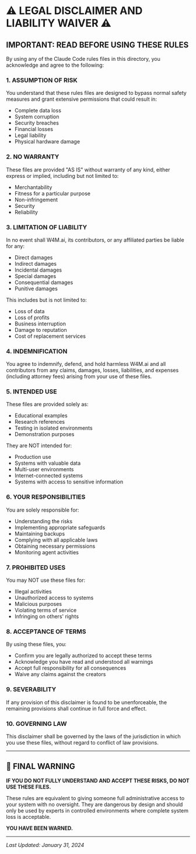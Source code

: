 # ⚠️ LEGAL DISCLAIMER AND LIABILITY WAIVER ⚠️

## IMPORTANT: READ BEFORE USING THESE RULES

By using any of the Claude Code rules files in this directory, you acknowledge and agree to the following:

### 1. ASSUMPTION OF RISK
You understand that these rules files are designed to bypass normal safety measures and grant extensive permissions that could result in:
- Complete data loss
- System corruption
- Security breaches
- Financial losses
- Legal liability
- Physical hardware damage

### 2. NO WARRANTY
These files are provided "AS IS" without warranty of any kind, either express or implied, including but not limited to:
- Merchantability
- Fitness for a particular purpose
- Non-infringement
- Security
- Reliability

### 3. LIMITATION OF LIABILITY
In no event shall W4M.ai, its contributors, or any affiliated parties be liable for any:
- Direct damages
- Indirect damages
- Incidental damages
- Special damages
- Consequential damages
- Punitive damages

This includes but is not limited to:
- Loss of data
- Loss of profits
- Business interruption
- Damage to reputation
- Cost of replacement services

### 4. INDEMNIFICATION
You agree to indemnify, defend, and hold harmless W4M.ai and all contributors from any claims, damages, losses, liabilities, and expenses (including attorney fees) arising from your use of these files.

### 5. INTENDED USE
These files are provided solely as:
- Educational examples
- Research references
- Testing in isolated environments
- Demonstration purposes

They are NOT intended for:
- Production use
- Systems with valuable data
- Multi-user environments
- Internet-connected systems
- Systems with access to sensitive information

### 6. YOUR RESPONSIBILITIES
You are solely responsible for:
- Understanding the risks
- Implementing appropriate safeguards
- Maintaining backups
- Complying with all applicable laws
- Obtaining necessary permissions
- Monitoring agent activities

### 7. PROHIBITED USES
You may NOT use these files for:
- Illegal activities
- Unauthorized access to systems
- Malicious purposes
- Violating terms of service
- Infringing on others' rights

### 8. ACCEPTANCE OF TERMS
By using these files, you:
- Confirm you are legally authorized to accept these terms
- Acknowledge you have read and understood all warnings
- Accept full responsibility for all consequences
- Waive any claims against the creators

### 9. SEVERABILITY
If any provision of this disclaimer is found to be unenforceable, the remaining provisions shall continue in full force and effect.

### 10. GOVERNING LAW
This disclaimer shall be governed by the laws of the jurisdiction in which you use these files, without regard to conflict of law provisions.

---

## 🛑 FINAL WARNING

**IF YOU DO NOT FULLY UNDERSTAND AND ACCEPT THESE RISKS, DO NOT USE THESE FILES.**

These rules are equivalent to giving someone full administrative access to your system with no oversight. They are dangerous by design and should only be used by experts in controlled environments where complete system loss is acceptable.

**YOU HAVE BEEN WARNED.**

---

*Last Updated: January 31, 2024*